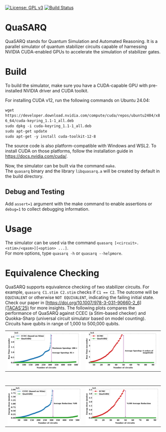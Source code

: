 [![License: GPL v3](https://img.shields.io/badge/License-GPLv3-blue.svg)](https://www.gnu.org/licenses/gpl-3.0)
[![Build Status](https://github.com/muhos/QuaSARQ/actions/workflows/test-build.yml/badge.svg)](https://github.com/muhos/QuaSARQ/actions/workflows/test-build.yml)
# QuaSARQ
QuaSARQ stands for Quantum Simulation and Automated Reasoning. 
It is a parallel simulator of quantum stabilizer circuits capable of harnessing NVIDIA CUDA-enabled GPUs to accelerate the simulation of stabilizer gates. 

# Build
To build the simulator, make sure you have a CUDA-capable GPU with pre-installed NVIDIA driver and CUDA toolkit.

For installing CUDA v12, run the following commands on Ubuntu 24.04:<br>

`wget https://developer.download.nvidia.com/compute/cuda/repos/ubuntu2404/x86_64/cuda-keyring_1.1-1_all.deb`<br>
`sudo dpkg -i cuda-keyring_1.1-1_all.deb`<br>
`sudo apt-get update`<br>
`sudo apt-get -y install cuda-toolkit-12-8`<br>

The source code is also platform-compatible with Windows and WSL2. To install CUDA on those platforms, follow the
installation guide in https://docs.nvidia.com/cuda/.

Now, the simulator can be built via the command `make`.<br>
The `quasarq` binary and the library `libquasarq.a` will be created by default in the build directory.<br>

## Debug and Testing
Add `assert=1` argument with the make command to enable assertions or `debug=1` to collect debugging information.<br>

# Usage
The simulator can be used via the command `quasarq [<circuit>.<stim>/<qasm>][<option> ...]`.<br>
For more options, type `quasarq -h` or `quasarq --helpmore`.

# Equivalence Checking
QuaSARQ supports equivalence checking of two stabilizer circuits. For example, `quasarq C1.stim C2.stim` checks if `C1 == C2`. 
The outcome will be `EQUIVALENT` or otherwise `NOT EQUIVALENT`, indicating the failing initial state.<br>
Check our paper in [https://doi.org/10.1007/978-3-031-90660-2_6](TACAS'25) for more insights.
The following plots compares the performance of QuaSARQ against CCEC (a Stim-based checker) and Quokka-Sharp (universal circuit simulator based on model counting).<br>
Circuits have qubits in range of 1,000 to 500,000 qubits.<br>

<table>
  <tr>
    <td><img src="graphs/time_vs_ccec.png" alt="Runtime for QuaSARQ vs CCEC" width="400"></td>
    <td><img src="graphs/time_vs_quokka.png" alt="Runtime for QuaSARQ vs Quokka-Sharp" width="400"></td>
  </tr>
</table>
<br>
<table>
  <tr>
    <td><img src="graphs/energy_vs_ccec.png" alt="Energy for QuaSARQ vs CCEC" width="400"></td>
    <td><img src="graphs/energy_vs_quokka.png" alt="Energy for QuaSARQ vs Quokka-Sharp" width="400"></td>
  </tr>
</table>
